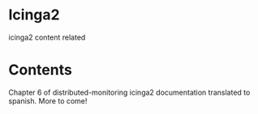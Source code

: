 # Icinga2
icinga2 content related

# Contents
Chapter 6 of distributed-monitoring icinga2 documentation translated to spanish.
More to come!

